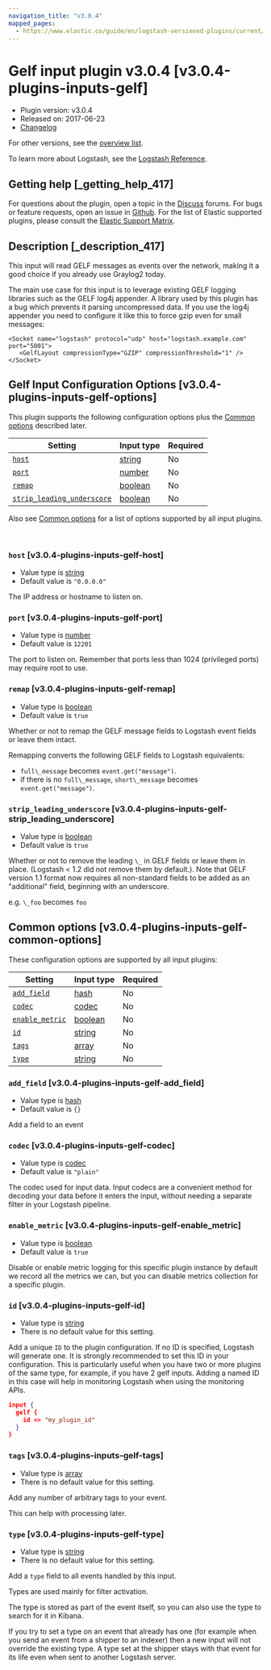 ```yaml
---
navigation_title: "v3.0.4"
mapped_pages:
  - https://www.elastic.co/guide/en/logstash-versioned-plugins/current/v3.0.4-plugins-inputs-gelf.html
---
```


# Gelf input plugin v3.0.4 [v3.0.4-plugins-inputs-gelf]


* Plugin version: v3.0.4
* Released on: 2017-06-23
* [Changelog](https://github.com/logstash-plugins/logstash-input-gelf/blob/v3.0.4/CHANGELOG.md)

For other versions, see the [overview list](input-gelf-index.md).

To learn more about Logstash, see the [Logstash Reference](logstash://reference/index.md).

## Getting help [_getting_help_417]

For questions about the plugin, open a topic in the [Discuss](http://discuss.elastic.co) forums. For bugs or feature requests, open an issue in [Github](https://github.com/logstash-plugins/logstash-input-gelf). For the list of Elastic supported plugins, please consult the [Elastic Support Matrix](https://www.elastic.co/support/matrix#matrix_logstash_plugins).


## Description [_description_417]

This input will read GELF messages as events over the network, making it a good choice if you already use Graylog2 today.

The main use case for this input is to leverage existing GELF logging libraries such as the GELF log4j appender. A library used by this plugin has a bug which prevents it parsing uncompressed data. If you use the log4j appender you need to configure it like this to force gzip even for small messages:

```
<Socket name="logstash" protocol="udp" host="logstash.example.com" port="5001">
   <GelfLayout compressionType="GZIP" compressionThreshold="1" />
</Socket>
```

## Gelf Input Configuration Options [v3.0.4-plugins-inputs-gelf-options]

This plugin supports the following configuration options plus the [Common options](v3-0-4-plugins-inputs-gelf.md#v3.0.4-plugins-inputs-gelf-common-options) described later.

| Setting | Input type | Required |
| --- | --- | --- |
| [`host`](v3-0-4-plugins-inputs-gelf.md#v3.0.4-plugins-inputs-gelf-host) | [string](logstash://reference/configuration-file-structure.md#string) | No |
| [`port`](v3-0-4-plugins-inputs-gelf.md#v3.0.4-plugins-inputs-gelf-port) | [number](logstash://reference/configuration-file-structure.md#number) | No |
| [`remap`](v3-0-4-plugins-inputs-gelf.md#v3.0.4-plugins-inputs-gelf-remap) | [boolean](logstash://reference/configuration-file-structure.md#boolean) | No |
| [`strip_leading_underscore`](v3-0-4-plugins-inputs-gelf.md#v3.0.4-plugins-inputs-gelf-strip_leading_underscore) | [boolean](logstash://reference/configuration-file-structure.md#boolean) | No |

Also see [Common options](v3-0-4-plugins-inputs-gelf.md#v3.0.4-plugins-inputs-gelf-common-options) for a list of options supported by all input plugins.

 

### `host` [v3.0.4-plugins-inputs-gelf-host]

* Value type is [string](logstash://reference/configuration-file-structure.md#string)
* Default value is `"0.0.0.0"`

The IP address or hostname to listen on.


### `port` [v3.0.4-plugins-inputs-gelf-port]

* Value type is [number](logstash://reference/configuration-file-structure.md#number)
* Default value is `12201`

The port to listen on. Remember that ports less than 1024 (privileged ports) may require root to use.


### `remap` [v3.0.4-plugins-inputs-gelf-remap]

* Value type is [boolean](logstash://reference/configuration-file-structure.md#boolean)
* Default value is `true`

Whether or not to remap the GELF message fields to Logstash event fields or leave them intact.

Remapping converts the following GELF fields to Logstash equivalents:

* `full\_message` becomes `event.get("message")`.
* if there is no `full\_message`, `short\_message` becomes `event.get("message")`.


### `strip_leading_underscore` [v3.0.4-plugins-inputs-gelf-strip_leading_underscore]

* Value type is [boolean](logstash://reference/configuration-file-structure.md#boolean)
* Default value is `true`

Whether or not to remove the leading `\_` in GELF fields or leave them in place. (Logstash < 1.2 did not remove them by default.). Note that GELF version 1.1 format now requires all non-standard fields to be added as an "additional" field, beginning with an underscore.

e.g. `\_foo` becomes `foo`



## Common options [v3.0.4-plugins-inputs-gelf-common-options]

These configuration options are supported by all input plugins:

| Setting | Input type | Required |
| --- | --- | --- |
| [`add_field`](v3-0-4-plugins-inputs-gelf.md#v3.0.4-plugins-inputs-gelf-add_field) | [hash](logstash://reference/configuration-file-structure.md#hash) | No |
| [`codec`](v3-0-4-plugins-inputs-gelf.md#v3.0.4-plugins-inputs-gelf-codec) | [codec](logstash://reference/configuration-file-structure.md#codec) | No |
| [`enable_metric`](v3-0-4-plugins-inputs-gelf.md#v3.0.4-plugins-inputs-gelf-enable_metric) | [boolean](logstash://reference/configuration-file-structure.md#boolean) | No |
| [`id`](v3-0-4-plugins-inputs-gelf.md#v3.0.4-plugins-inputs-gelf-id) | [string](logstash://reference/configuration-file-structure.md#string) | No |
| [`tags`](v3-0-4-plugins-inputs-gelf.md#v3.0.4-plugins-inputs-gelf-tags) | [array](logstash://reference/configuration-file-structure.md#array) | No |
| [`type`](v3-0-4-plugins-inputs-gelf.md#v3.0.4-plugins-inputs-gelf-type) | [string](logstash://reference/configuration-file-structure.md#string) | No |

### `add_field` [v3.0.4-plugins-inputs-gelf-add_field]

* Value type is [hash](logstash://reference/configuration-file-structure.md#hash)
* Default value is `{}`

Add a field to an event


### `codec` [v3.0.4-plugins-inputs-gelf-codec]

* Value type is [codec](logstash://reference/configuration-file-structure.md#codec)
* Default value is `"plain"`

The codec used for input data. Input codecs are a convenient method for decoding your data before it enters the input, without needing a separate filter in your Logstash pipeline.


### `enable_metric` [v3.0.4-plugins-inputs-gelf-enable_metric]

* Value type is [boolean](logstash://reference/configuration-file-structure.md#boolean)
* Default value is `true`

Disable or enable metric logging for this specific plugin instance by default we record all the metrics we can, but you can disable metrics collection for a specific plugin.


### `id` [v3.0.4-plugins-inputs-gelf-id]

* Value type is [string](logstash://reference/configuration-file-structure.md#string)
* There is no default value for this setting.

Add a unique `ID` to the plugin configuration. If no ID is specified, Logstash will generate one. It is strongly recommended to set this ID in your configuration. This is particularly useful when you have two or more plugins of the same type, for example, if you have 2 gelf inputs. Adding a named ID in this case will help in monitoring Logstash when using the monitoring APIs.

```json
input {
  gelf {
    id => "my_plugin_id"
  }
}
```


### `tags` [v3.0.4-plugins-inputs-gelf-tags]

* Value type is [array](logstash://reference/configuration-file-structure.md#array)
* There is no default value for this setting.

Add any number of arbitrary tags to your event.

This can help with processing later.


### `type` [v3.0.4-plugins-inputs-gelf-type]

* Value type is [string](logstash://reference/configuration-file-structure.md#string)
* There is no default value for this setting.

Add a `type` field to all events handled by this input.

Types are used mainly for filter activation.

The type is stored as part of the event itself, so you can also use the type to search for it in Kibana.

If you try to set a type on an event that already has one (for example when you send an event from a shipper to an indexer) then a new input will not override the existing type. A type set at the shipper stays with that event for its life even when sent to another Logstash server.



